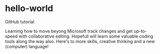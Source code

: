 # hello-world
GitHub tutorial

Learning how to move beyong Microsoft track changes and get up-to-speed with collaborative editing. Hopefull will learn some valuable coding tools along the way also. Here's to more skills, creative thinking and a new (computer) language! 
